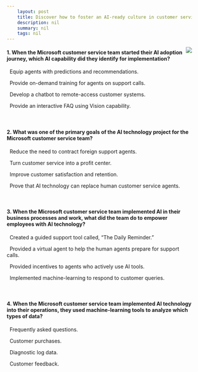 ```yaml
---
    layout: post
    title: Discover how to foster an AI-ready culture in customer service - Knowledge Check
    description: nil
    summary: nil
    tags: nil
---
```



 <a target="_blank" href="https://docs.microsoft.com/en-us/learn/modules/foster-ai-ready-culture-customer-service/5-knowledge-check/"><i class="fas fa-external-link-alt"></i> </a>
 <img align="right" src="https://docs.microsoft.com/en-us/learn/achievements/foster-ai-ready-culture-customer-service.svg">
####  1. When the Microsoft customer service team started their AI adoption journey, which AI capability did they identify for implementation?


<i class='fas fa-check-square' style='color: Dodgerblue;'></i> &nbsp;&nbsp;Equip agents with predictions and recommendations.

<i class='far fa-square'></i> &nbsp;&nbsp;Provide on-demand training for agents on support calls.

<i class='far fa-square'></i> &nbsp;&nbsp;Develop a chatbot to remote-access customer systems.

<i class='far fa-square'></i> &nbsp;&nbsp;Provide an interactive FAQ using Vision capability.
<br />
<br />
<br />

####  2. What was one of the primary goals of the AI technology project for the Microsoft customer service team?


<i class='far fa-square'></i> &nbsp;&nbsp;Reduce the need to contract foreign support agents.

<i class='far fa-square'></i> &nbsp;&nbsp;Turn customer service into a profit center.

<i class='fas fa-check-square' style='color: Dodgerblue;'></i> &nbsp;&nbsp;Improve customer satisfaction and retention.

<i class='far fa-square'></i> &nbsp;&nbsp;Prove that AI technology can replace human customer service agents.
<br />
<br />
<br />

####  3. When the Microsoft customer service team implemented AI in their business processes and work, what did the team do to empower employees with AI technology?


<i class='far fa-square'></i> &nbsp;&nbsp;Created a guided support tool called, “The Daily Reminder.”

<i class='fas fa-check-square' style='color: Dodgerblue;'></i> &nbsp;&nbsp;Provided a virtual agent to help the human agents prepare for support calls.

<i class='far fa-square'></i> &nbsp;&nbsp;Provided incentives to agents who actively use AI tools.

<i class='far fa-square'></i> &nbsp;&nbsp;Implemented machine-learning to respond to customer queries.
<br />
<br />
<br />

####  4. When the Microsoft customer service team implemented AI technology into their operations, they used machine-learning tools to analyze which types of data?


<i class='far fa-square'></i> &nbsp;&nbsp;Frequently asked questions.

<i class='far fa-square'></i> &nbsp;&nbsp;Customer purchases.

<i class='far fa-square'></i> &nbsp;&nbsp;Diagnostic log data.

<i class='fas fa-check-square' style='color: Dodgerblue;'></i> &nbsp;&nbsp;Customer feedback.
<br />
<br />
<br />
